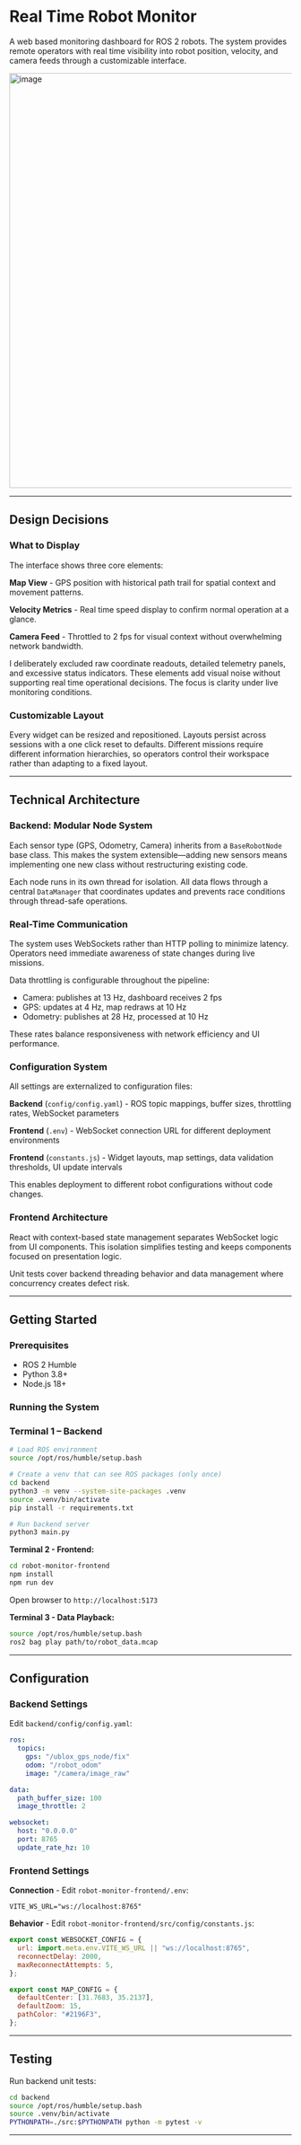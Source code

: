 ﻿# Real Time Robot Monitor

A web based monitoring dashboard for ROS 2 robots. The system provides remote operators with real time visibility into robot position, velocity, and camera feeds through a customizable interface.


<img width="1344" height="739" alt="image" src="https://github.com/user-attachments/assets/ad404492-6dc6-440c-befa-68e253e956ba" />


---

## Design Decisions

### What to Display

The interface shows three core elements:

**Map View** - GPS position with historical path trail for spatial context and movement patterns.

**Velocity Metrics** - Real time speed display to confirm normal operation at a glance.

**Camera Feed** - Throttled to 2 fps for visual context without overwhelming network bandwidth.

I deliberately excluded raw coordinate readouts, detailed telemetry panels, and excessive status indicators. These elements add visual noise without supporting real time operational decisions. The focus is clarity under live monitoring conditions.

### Customizable Layout

Every widget can be resized and repositioned. Layouts persist across sessions with a one click reset to defaults. Different missions require different information hierarchies, so operators control their workspace rather than adapting to a fixed layout.

---

## Technical Architecture

### Backend: Modular Node System

Each sensor type (GPS, Odometry, Camera) inherits from a `BaseRobotNode` base class. This makes the system extensible—adding new sensors means implementing one new class without restructuring existing code.

Each node runs in its own thread for isolation. All data flows through a central `DataManager` that coordinates updates and prevents race conditions through thread-safe operations.

### Real-Time Communication

The system uses WebSockets rather than HTTP polling to minimize latency. Operators need immediate awareness of state changes during live missions.

Data throttling is configurable throughout the pipeline:

- Camera: publishes at 13 Hz, dashboard receives 2 fps
- GPS: updates at 4 Hz, map redraws at 10 Hz
- Odometry: publishes at 28 Hz, processed at 10 Hz

These rates balance responsiveness with network efficiency and UI performance.

### Configuration System

All settings are externalized to configuration files:

**Backend** (`config/config.yaml`) - ROS topic mappings, buffer sizes, throttling rates, WebSocket parameters

**Frontend** (`.env`) - WebSocket connection URL for different deployment environments

**Frontend** (`constants.js`) - Widget layouts, map settings, data validation thresholds, UI update intervals

This enables deployment to different robot configurations without code changes.

### Frontend Architecture

React with context-based state management separates WebSocket logic from UI components. This isolation simplifies testing and keeps components focused on presentation logic.

Unit tests cover backend threading behavior and data management where concurrency creates defect risk.

---

## Getting Started

### Prerequisites

- ROS 2 Humble
- Python 3.8+
- Node.js 18+

### Running the System

### Terminal 1 – Backend
```bash
# Load ROS environment
source /opt/ros/humble/setup.bash

# Create a venv that can see ROS packages (only once)
cd backend
python3 -m venv --system-site-packages .venv
source .venv/bin/activate
pip install -r requirements.txt

# Run backend server
python3 main.py
```

**Terminal 2 - Frontend:**

```bash
cd robot-monitor-frontend
npm install
npm run dev
```

Open browser to `http://localhost:5173`

**Terminal 3 - Data Playback:**

```bash
source /opt/ros/humble/setup.bash
ros2 bag play path/to/robot_data.mcap 
```

---

## Configuration

### Backend Settings

Edit `backend/config/config.yaml`:

```yaml
ros:
  topics:
    gps: "/ublox_gps_node/fix"
    odom: "/robot_odom"
    image: "/camera/image_raw"

data:
  path_buffer_size: 100
  image_throttle: 2

websocket:
  host: "0.0.0.0"
  port: 8765
  update_rate_hz: 10
```

### Frontend Settings

**Connection** - Edit `robot-monitor-frontend/.env`:

```
VITE_WS_URL="ws://localhost:8765"
```

**Behavior** - Edit `robot-monitor-frontend/src/config/constants.js`:

```javascript
export const WEBSOCKET_CONFIG = {
  url: import.meta.env.VITE_WS_URL || "ws://localhost:8765",
  reconnectDelay: 2000,
  maxReconnectAttempts: 5,
};

export const MAP_CONFIG = {
  defaultCenter: [31.7683, 35.2137],
  defaultZoom: 15,
  pathColor: "#2196F3",
};
```

---

## Testing

Run backend unit tests:

```bash
cd backend
source /opt/ros/humble/setup.bash
source .venv/bin/activate
PYTHONPATH=./src:$PYTHONPATH python -m pytest -v
```

---



